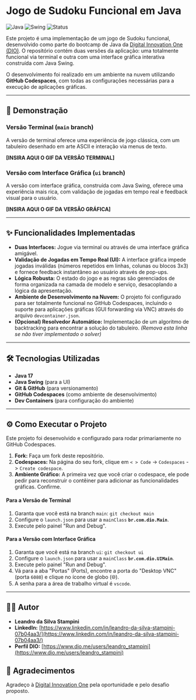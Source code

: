 # Jogo de Sudoku Funcional em Java

![Java](https://img.shields.io/badge/Java-17-blue)
![Swing](https://img.shields.io/badge/UI-Java%20Swing-orange)
![Status](https://img.shields.io/badge/Status-Concluído-brightgreen)

Este projeto é uma implementação de um jogo de Sudoku funcional, desenvolvido como parte do bootcamp de Java da [Digital Innovation One (DIO)](https://dio.me/). O repositório contém duas versões da aplicação: uma totalmente funcional via terminal e outra com uma interface gráfica interativa construída com Java Swing.

O desenvolvimento foi realizado em um ambiente na nuvem utilizando **GitHub Codespaces**, com todas as configurações necessárias para a execução de aplicações gráficas.

---

## 🚀 Demonstração

### Versão Terminal (`main` branch)
A versão de terminal oferece uma experiência de jogo clássica, com um tabuleiro desenhado em arte ASCII e interação via menus de texto.

**[INSIRA AQUI O GIF DA VERSÃO TERMINAL]**

### Versão com Interface Gráfica (`ui` branch)
A versão com interface gráfica, construída com Java Swing, oferece uma experiência mais rica, com validação de jogadas em tempo real e feedback visual para o usuário.

**[INSIRA AQUI O GIF DA VERSÃO GRÁFICA]**

---

## ✨ Funcionalidades Implementadas

* **Duas Interfaces:** Jogue via terminal ou através de uma interface gráfica amigável.
* **Validação de Jogadas em Tempo Real (UI):** A interface gráfica impede jogadas inválidas (números repetidos em linhas, colunas ou blocos 3x3) e fornece feedback instantâneo ao usuário através de pop-ups.
* **Lógica Robusta:** O estado do jogo e as regras são gerenciados de forma organizada na camada de modelo e serviço, desacoplando a lógica da apresentação.
* **Ambiente de Desenvolvimento na Nuvem:** O projeto foi configurado para ser totalmente funcional no GitHub Codespaces, incluindo o suporte para aplicações gráficas (GUI forwarding via VNC) através do arquivo `devcontainer.json`.
* **(Opcional) Resolvedor Automático:** Implementação de um algoritmo de backtracking para encontrar a solução do tabuleiro. *(Remova esta linha se não tiver implementado o solver)*

---

## 🛠️ Tecnologias Utilizadas

* **Java 17**
* **Java Swing** (para a UI)
* **Git & GitHub** (para versionamento)
* **GitHub Codespaces** (como ambiente de desenvolvimento)
* **Dev Containers** (para configuração do ambiente)

---

## ⚙️ Como Executar o Projeto

Este projeto foi desenvolvido e configurado para rodar primariamente no GitHub Codespaces.

1.  **Fork:** Faça um fork deste repositório.
2.  **Codespaces:** Na página do seu fork, clique em `< > Code` -> `Codespaces` -> `Create codespace`.
3.  **Ambiente Gráfico:** A primeira vez que você criar o codespace, ele pode pedir para reconstruir o contêiner para adicionar as funcionalidades gráficas. Confirme.

#### Para a Versão de Terminal
1.  Garanta que você está na branch `main`: `git checkout main`
2.  Configure o `launch.json` para usar a `mainClass` **`br.com.dio.Main`**.
3.  Execute pelo painel "Run and Debug".

#### Para a Versão com Interface Gráfica
1.  Garanta que você está na branch `ui`: `git checkout ui`
2.  Configure o `launch.json` para usar a `mainClass` **`br.com.dio.UIMain`**.
3.  Execute pelo painel "Run and Debug".
4.  Vá para a aba "Portas" (Ports), encontre a porta do "Desktop VNC" (porta `6080`) e clique no ícone de globo (🌐).
5.  A senha para a área de trabalho virtual é `vscode`.

---

## 👨‍💻 Autor

* **Leandro da Silva Stampini**
* **LinkedIn:** [https://www.linkedin.com/in/leandro-da-silva-stampini-07b04aa3/](https://www.linkedin.com/in/leandro-da-silva-stampini-07b04aa3/)
* **Perfil DIO:** [https://www.dio.me/users/leandro_stampini](https://www.dio.me/users/leandro_stampini)

## 🙏 Agradecimentos

Agradeço à [Digital Innovation One](https://dio.me/) pela oportunidade e pelo desafio proposto.
